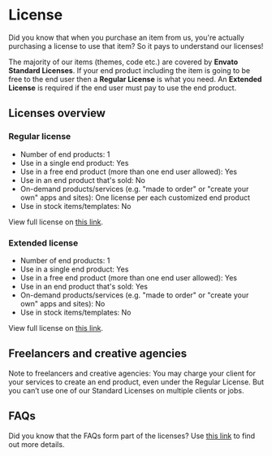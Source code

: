 # License
Did you know that when you purchase an item from us, you're actually purchasing a license to use that item?
So it pays to understand our licenses!

The majority of our items (themes, code etc.) are covered by **Envato Standard Licenses**. If your end product including the item is going to be free to the end user then a **Regular License** is what you need. An **Extended License** is required if the end user must pay to use the end product.

## Licenses overview
### Regular license
- Number of end products: 1
- Use in a single end product: Yes
- Use in a free end product (more than one end user allowed): Yes
- Use in an end product that's sold: No
- On-demand products/services (e.g. "made to order" or "create your own" apps and sites): One license per each
customized end product
- Use in stock items/templates: No

View full license on [this link](https://themeforest.net/licenses/terms/regular).

### Extended license
- Number of end products: 1
- Use in a single end product: Yes
- Use in a free end product (more than one end user allowed): Yes
- Use in an end product that's sold: Yes
- On-demand products/services (e.g. "made to order" or "create your own" apps and sites): No
- Use in stock items/templates: No

View full license on [this link](https://themeforest.net/licenses/terms/extended).

## Freelancers and creative agencies
Note to freelancers and creative agencies: You may charge your client for your services to create an end product, even under the Regular License. But you can’t use one of our Standard Licenses on multiple clients or jobs.

## FAQs
Did you know that the FAQs form part of the licenses? Use [this link](https://themeforest.net/licenses/faq) to find out more details.
